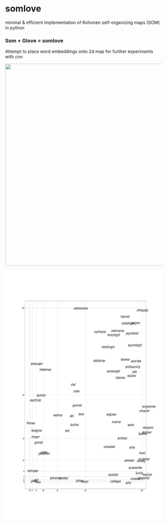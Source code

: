 # somlove
minimal &amp; efficient implementation of Kohonen self-organizing maps (SOM) in python


### Som + Glove = somlove

Attempt to place word embeddings onto 2d map for further experiments with cnn
<p align="center"><img width="650" height="650" src="/plots/en/som2.gif"></p>
<p align="center"><img width="800" height="800" src="/plots/en/som1.png"></p>
